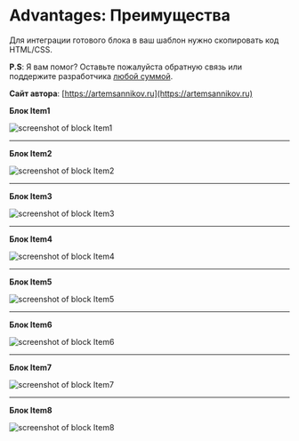 Advantages: Преимущества
=====================

Для интеграции готового блока в ваш шаблон нужно скопировать код HTML/CSS.

**P.S**: Я вам помог? Оставьте пожалуйста обратную связь или поддержите разработчика [любой суммой](https://money.yandex.ru/to/41001366550213).

**Сайт автора**: [https://artemsannikov.ru](https://artemsannikov.ru)

**Блок Item1**

![screenshot of block Item1](https://user-images.githubusercontent.com/31792522/69805515-a377e680-1202-11ea-948d-c67b3aae6987.jpg)

<hr>

**Блок Item2**

![screenshot of block Item2](https://user-images.githubusercontent.com/31792522/69807377-f784ca00-1206-11ea-9a49-748b69212e3b.jpg)

<hr>

**Блок Item3**

![screenshot of block Item3](https://user-images.githubusercontent.com/31792522/69807224-90671580-1206-11ea-9a7f-400b8a10601d.jpg)

<hr>

**Блок Item4**

![screenshot of block Item4](https://user-images.githubusercontent.com/31792522/69806584-0a969a80-1205-11ea-98a5-d6986dbffd98.jpg)

<hr>

**Блок Item5**

![screenshot of block Item5](https://user-images.githubusercontent.com/31792522/69807155-6a417580-1206-11ea-9e38-9246686fb65b.jpg)

<hr>

**Блок Item6**

![screenshot of block Item6](https://user-images.githubusercontent.com/31792522/69844944-3ca10e80-1290-11ea-8473-8cb809faa46b.jpg)

<hr>

**Блок Item7**

![screenshot of block Item7](https://user-images.githubusercontent.com/31792522/69857336-9bc34b00-12b1-11ea-8bb2-858098c676d3.jpg)

<hr>

**Блок Item8**

![screenshot of block Item8](https://user-images.githubusercontent.com/31792522/69858406-c2828100-12b3-11ea-8b39-4e59674c81c6.jpg)